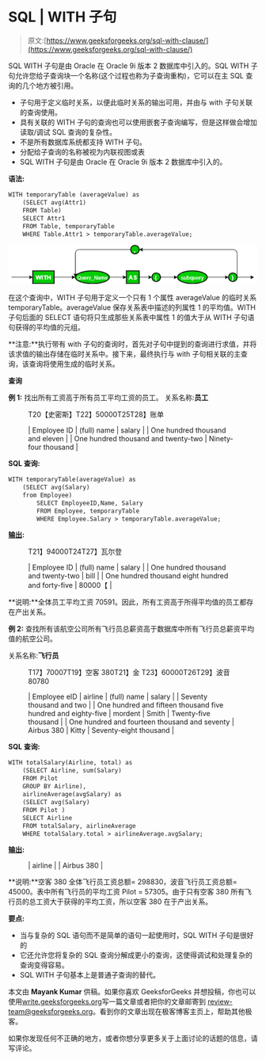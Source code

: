 # SQL | WITH 子句

> 原文:[https://www.geeksforgeeks.org/sql-with-clause/](https://www.geeksforgeeks.org/sql-with-clause/)

SQL WITH 子句是由 Oracle 在 Oracle 9i 版本 2 数据库中引入的。SQL WITH 子句允许您给子查询块一个名称(这个过程也称为子查询重构)，它可以在主 SQL 查询的几个地方被引用。

*   子句用于定义临时关系，以便此临时关系的输出可用，并由与 with 子句关联的查询使用。
*   具有关联的 WITH 子句的查询也可以使用嵌套子查询编写，但是这样做会增加读取/调试 SQL 查询的复杂性。
*   不是所有数据库系统都支持 WITH 子句。
*   分配给子查询的名称被视为内联视图或表
*   SQL WITH 子句是由 Oracle 在 Oracle 9i 版本 2 数据库中引入的。

**语法:**

```
WITH temporaryTable (averageValue) as
    (SELECT avg(Attr1)
    FROM Table)
    SELECT Attr1
    FROM Table, temporaryTable
    WHERE Table.Attr1 > temporaryTable.averageValue;

```

![](img/063bb3525fb798a55bfd36df0b696893.png)

在这个查询中，WITH 子句用于定义一个只有 1 个属性 averageValue 的临时关系 temporaryTable。averageValue 保存关系表中描述的列属性 1 的平均值。WITH 子句后面的 SELECT 语句将只生成那些关系表中属性 1 的值大于从 WITH 子句语句获得的平均值的元组。

**注意:**执行带有 with 子句的查询时，首先对子句中提到的查询进行求值，并将该求值的输出存储在临时关系中。接下来，最终执行与 with 子句相关联的主查询，该查询将使用生成的临时关系。

**查询**

**例 1:** 找出所有工资高于所有员工平均工资的员工。
关系名称:**员工**

<figure class="table">T20【史密斯】T22】50000T25T28】账单

| Employee ID | (full) name | salary |
| One hundred thousand and eleven |
| One hundred thousand and twenty-two | Ninety-four thousand |

</figure>

**SQL 查询:**

```
WITH temporaryTable(averageValue) as
    (SELECT avg(Salary)
    from Employee)
        SELECT EmployeeID,Name, Salary 
        FROM Employee, temporaryTable 
        WHERE Employee.Salary > temporaryTable.averageValue;
```

**<u>输出</u>:**

<figure class="table">T21】94000T24T27】瓦尔登

| Employee ID | (full) name | salary |
| One hundred thousand and twenty-two | bill |
| One hundred thousand eight hundred and forty-five | 80000【 |

</figure>

**说明:**全体员工平均工资 70591。因此，所有工资高于所得平均值的员工都存在产出关系。

**例 2:** 查找所有该航空公司所有飞行员总薪资高于数据库中所有飞行员总薪资平均值的航空公司。

关系名称:**飞行员**

<figure class="table">T17】70007T19】空客 380T21】金 T23】60000T26T29】波音 80780

| Employee eID | airline | (full) name | salary |
| Seventy thousand and two |
| One hundred and fifteen thousand five hundred and eighty-five | mordent | Smith | Twenty-five thousand |
| One hundred and fourteen thousand and seventy | Airbus 380 | Kitty | Seventy-eight thousand |

</figure>

**SQL 查询:**

```
WITH totalSalary(Airline, total) as
    (SELECT Airline, sum(Salary)
    FROM Pilot
    GROUP BY Airline),
    airlineAverage(avgSalary) as 
    (SELECT avg(Salary)
    FROM Pilot )
    SELECT Airline
    FROM totalSalary, airlineAverage
    WHERE totalSalary.total > airlineAverage.avgSalary;
```

**<u>输出</u>:**

<figure class="table">

| airline |
| Airbus 380 |

</figure>

**说明:**空客 380 全体飞行员工资总额= 298830，波音飞行员工资总额= 45000。表中所有飞行员的平均工资 Pilot = 57305。由于只有空客 380 所有飞行员的总工资大于获得的平均工资，所以空客 380 在于产出关系。

**要点:**

*   当与复杂的 SQL 语句而不是简单的语句一起使用时，SQL WITH 子句是很好的
*   它还允许您将复杂的 SQL 查询分解成更小的查询，这使得调试和处理复杂的查询变得容易。
*   SQL WITH 子句基本上是普通子查询的替代。

本文由 **Mayank Kumar** 供稿。如果你喜欢 GeeksforGeeks 并想投稿，你也可以使用[write.geeksforgeeks.org](https://write.geeksforgeeks.org)写一篇文章或者把你的文章邮寄到 review-team@geeksforgeeks.org。看到你的文章出现在极客博客主页上，帮助其他极客。

如果你发现任何不正确的地方，或者你想分享更多关于上面讨论的话题的信息，请写评论。